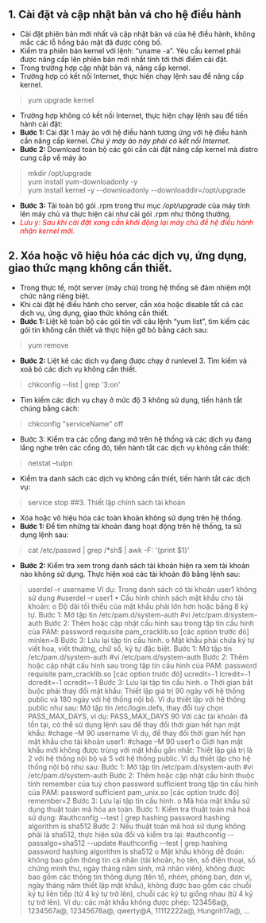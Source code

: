 ## 1.	Cài đặt và cập nhật bản vá cho hệ điều hành 
-	Cài đặt phiên bản mới nhất và cập nhật bản vá của hệ điều hành, không mắc các lỗ hổng bảo mật đã được công bố.
-	Kiểm tra phiên bản kernel với lệnh: “uname -a”. Yêu cầu kernel phải được nâng cấp lên phiên bản mới nhất tính tới thời điểm cài đặt.
-	Trong trường hợp cập nhật bản vá, nâng cấp kernel.
-	Trường hợp có kết nối Internet, thực hiện chạy lệnh sau để nâng cấp kernel.
>   yum upgrade kernel 
-	Trường hợp không có kết nối Internet, thực hiện chạy lệnh sau để tiến hành cài đặt:
-   <b> Bước 1: </b> Cài đặt 1 máy ảo với hệ điều hành tương ứng với hệ điều hành cần nâng cấp kernel. *Chú ý máy ảo này phải có kết nối Internet.*
-	<b> Bước 2: </b> Download toàn bộ các gói cần cài đặt nâng cấp kernel mà distro cung cấp về máy ảo
>    mkdir /opt/upgrade <br>
>    yum install yum-downloadonly -y <br>
>    yum install kernel -y --downloadonly --downloaddir=/opt/upgrade
-	<b> Bước 3: </b>Tải toàn bộ gói .rpm trong thư mục */opt/upgrade* của máy tính lên máy chủ và thực hiện cài như cài gói .rpm như thông thường.
-   <font color="red">*Lưu ý: Sau khi cài đặt xong cần khởi động lại máy chủ để hệ điều hành nhận kernel mới.*</font>
## 2.	Xóa hoặc vô hiệu hóa các dịch vụ, ứng dụng, giao thức mạng không cần thiết.
-   Trong thực tế, một server (máy chủ) trong hệ thống sẽ đảm nhiệm một chức năng riêng biệt. 
-   Khi cài đặt hệ điều hành cho server, cần xóa hoặc disable tất cả các dịch vụ, ứng dụng, giao thức không cần thiết.
-   <b> Bước 1: </b> Liệt kê toàn bộ các gói tin với câu lệnh “yum list”, tìm kiếm các gói tin không cần thiết và thực hiện gỡ bỏ bằng cách sau:

> yum remove <package-name>
-	<b> Bước 2: </b> Liệt kê các dịch vụ đang được chạy ở runlevel 3. Tìm kiếm và xoá bỏ các dịch vụ không cần thiết.
> chkconfig --list | grep '3:on'
- Tìm kiếm các dịch vụ chạy ở mức độ 3 không sử dụng, tiến hành tắt chúng bằng cách:
> chkconfig "serviceName" off
-	Bước 3: Kiểm tra các cổng đang mở trên hệ thống và các dịch vụ đang lắng nghe trên các cổng đó, tiến hành tắt các dịch vụ không cần thiết:
> netstat –tulpn </br>
-  Kiểm tra danh sách các dịch vụ không cần thiết, tiến hành tắt các dịch vụ:
> service <serviceName> stop
##3.	Thiết lập chính sách tài khoản
-	Xóa hoặc vô hiệu hóa các toàn khoản không sử dụng trên hệ thống.
- <b> Bước 1: </b> Để tìm những tài khoản đang hoạt động trên hệ thống, ta sử dụng lệnh sau:
> cat /etc/passwd | grep /*sh$ | awk -F: '{print $1}'
- <b> Bước 2: </b> Kiểm tra xem trong danh sách tài khoản hiện ra xem tài khoản nào không sử dụng. Thực hiện xoá các tài khoản đó bằng lệnh sau:
> userdel –r username
Ví dụ: Trong danh sách có tài khoản user1 không sử dụng
#userdel –r user1
•	Cấu hình chính sách mật khẩu cho tài khoản:
o	Độ dài tối thiểu của mật khẩu phải lớn hơn hoặc bằng 8 ký tự.
Bước 1: Mở tập tin /etc/pam.d/system-auth
#vi /etc/pam.d/system-auth
Bước 2: Thêm hoặc cập nhật cấu hình sau trong tập tin cấu hình của PAM:
password    requisite     pam_cracklib.so [các option trước đó] minlen=8
Bước 3: Lưu lại tập tin cấu hình.
o	Mật khẩu phải chứa ký tự viết hoa, viết thường, chữ số, ký tự đặc biệt.
Bước 1: Mở tập tin /etc/pam.d/system-auth
#vi /etc/pam.d/system-auth
Bước 2: Thêm hoặc cập nhật cấu hình sau trong tập tin cấu hình của PAM:
password    requisite     pam_cracklib.so [các option trước đó] ucredit=-1 lcredit=-1 dcredit=-1 ocredit=-1
Bước 3: Lưu lại tập tin cấu hình.
o	Thời gian bắt buộc phải thay đổi mật khẩu: Thiết lập giá trị 90 ngày với hệ thống public và 180 ngày với hệ thống nội bộ. Ví dụ thiết lập với hệ thống public như sau:
Mở tập tin /etc/login.defs, thay đổi tuỳ chọn PASS_MAX_DAYS, ví dụ:
PASS_MAX_DAYS 90
Với các tài khoản đã tồn tại, có thể sử dụng lệnh sau để thay đổi thời gian hết hạn mật khẩu:
#chage –M 90 username
Ví dụ, để thay đổi thời gian hết hạn mật khẩu cho tài khoản user1:
#chage –M 90 user1
o	Giới hạn mật khẩu mới không được trùng với mật khẩu gần nhất: Thiết lập giá trị là 2 với hệ thống nội bộ và 5 với hệ thống public. Ví dụ thiết lập cho hệ thống nội bộ như sau:
Bước 1: Mở tập tin /etc/pam.d/system-auth
#vi /etc/pam.d/system-auth
Bước 2: Thêm hoặc cập nhật cấu hình thuộc tính remember của tuỳ chọn password sufficient trong tập tin cấu hình của PAM:
password    sufficient    pam_unix.so [các option trước đó] remember=2
Bước 3: Lưu lại tập tin cấu hình.
o	Mã hóa mật khẩu sử dụng thuật toán mã hóa an toàn.
Bước 1: Kiểm tra thuật toán mã hoá sử dụng:
#authconfig --test | grep hashing
 password hashing algorithm is sha512
Bước 2: Nếu thuật toán mã hoá sử dụng không phải là sha512, thực hiện sửa đổi và kiểm tra lại:
#authconfig --passalgo=sha512 --update
#authconfig --test | grep hashing
 password hashing algorithm is sha512
o	Mật khẩu không dễ đoán: không bao gồm thông tin cá nhân (tài khoản, họ tên, số điện thoại, số chứng minh thư, ngày tháng năm sinh, mã nhân viên), không được bao gồm các thông tin thông dụng (tên tổ, nhóm, phòng ban, đơn vị, ngày tháng năm thiết lập mật khẩu), không được bao gồm các chuỗi ký tự liên tiếp (từ 4 ký tự trở lên), chuỗi các ký tự giống nhau (từ 4 ký tự trở lên).
Ví dụ: các mật khẩu không được phép: 123456a@, 1234567a@, 12345678a@, qwerty@A, 11112222a@, Hungnh17a@, …

